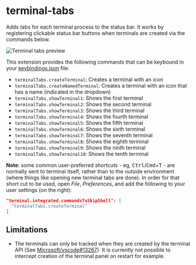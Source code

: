 # terminal-tabs

Adds tabs for each terminal process to the status bar. It works by registering clickable status bar buttons when terminals are created via the commands below.

![Terminal tabs preview](images/preview.png)

This extension provides the following commands that can be keybound in your [keybindings.json](https://code.visualstudio.com/docs/customization/keybindings#_customizing-shortcuts) file:

- `terminalTabs.createTerminal`: Creates a terminal with an icon
- `terminalTabs.createNamedTerminal`: Creates a terminal with an icon that has a name (indicated in the dropdown)
- `terminalTabs.showTerminal1`: Shows the first terminal
- `terminalTabs.showTerminal2`: Shows the second terminal
- `terminalTabs.showTerminal3`: Shows the third terminal
- `terminalTabs.showTerminal4`: Shows the fourth terminal
- `terminalTabs.showTerminal5`: Shows the fifth terminal
- `terminalTabs.showTerminal6`: Shows the sixth terminal
- `terminalTabs.showTerminal7`: Shows the seventh terminal
- `terminalTabs.showTerminal8`: Shows the eighth terminal
- `terminalTabs.showTerminal9`: Shows the ninth terminal
- `terminalTabs.showTerminal10`: Shows the tenth terminal

__Note__: some common user-preferred shortcuts - eg, <kbd>Ctrl</kbd>/<kbd>Cmd</kbd>+<kbd>T</kbd> - are normally sent to terminal itself, rather than to the outside environment (where things like opening new terminal tabs are done). In order for that short cut to be used, open *File*, *Preferences*, and add the following to your user settings (on the right):

```json
"terminal.integrated.commandsToSkipShell": [
  "terminalTabs.createTerminal"
]
```

## Limitations

- The terminals can only be tracked when they are created by the terminal API (See [Microsoft/vscode#13267](https://github.com/Microsoft/vscode/issues/13267)). It is currently not possible to intercept creation of the terminal panel on restart for example.
